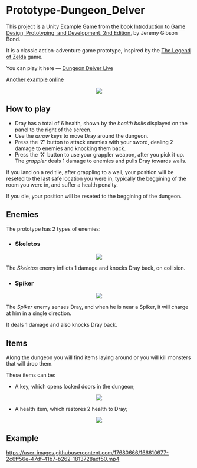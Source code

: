 # Prototype-Dungeon_Delver

This project is a Unity Example Game from the book [Introduction to Game Design, Prototyping, and Development, 2nd Edition](https://book.prototools.net/), by Jeremy Gibson Bond.

It is a classic action-adventure game prototype, inspired by the [The Legend of Zelda](https://en.wikipedia.org/wiki/The_Legend_of_Zelda_(video_game)) game.

You can play it here — [Dungeon Delver Live](https://jcallinan.github.io/Prototype-Dungeon_Delver/)


[Another example online](https://shaman37.itch.io/prototype-dungeon-delver)



<p align="center">
  <img src="https://user-images.githubusercontent.com/17680666/166609608-863d84a2-1dfc-4917-a3b3-fc06a774c7e0.png" />
</p>

## How to play

- Dray has a total of 6 health, shown by the _health balls_ displayed on the panel to the right of the screen.
- Use the _arrow keys_ to move Dray around the dungeon. 
- Press the 'Z' button to attack enemies with your sword, dealing 2 damage to enemies and knocking them back.
- Press the 'X' button to use your grappler weapon, after you pick it up. The _grappler_ deals 1 damage to enemies and pulls Dray towards walls.

If you land on a red tile, after grappling to a wall, your position will be reseted to the last safe location you were in, typically the beggining of the room
you were in, and suffer a health penalty.

If you die, your position will be reseted to the beggining of the dungeon.

## Enemies
The prototype has 2 types of enemies:

- ### Skeletos
<p align="center">
  <img src="https://user-images.githubusercontent.com/17680666/166610118-7488261e-01e6-4e33-887d-0b42fbc3dbed.png" />
</p>

The _Skeletos_ enemy inflicts 1 damage and knocks Dray back, on collision.

- ### Spiker
<p align="center">
  <img src="https://user-images.githubusercontent.com/17680666/166610124-97cfcccc-5b06-4e3a-b3a0-dc6298f42e8a.png" />
</p>

The _Spiker_ enemy senses Dray, and when he is near a Spiker, it will charge at him in a single direction.

It deals 1 damage and also knocks Dray back.

## Items
Along the dungeon you will find items laying around or you will kill monsters that will drop them.

These items can be:

- A key, which opens locked doors in the dungeon;
<p align="center">
  <img src="https://user-images.githubusercontent.com/17680666/166610101-6831fa46-2b65-4ef8-be93-ddacfde33797.png"/>
</p>

- A health item, which restores 2 health to Dray;
<p align="center">
  <img src="https://user-images.githubusercontent.com/17680666/166610004-69ff7720-1388-4a69-b160-e605bc2e8747.gif"/>
</p>

## Example

https://user-images.githubusercontent.com/17680666/166610677-2c6ff56e-47df-41b7-b262-1813728adf50.mp4

